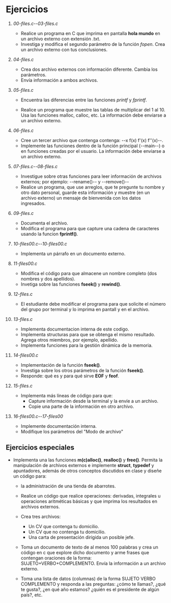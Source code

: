 # Ejercicios

1. *00-files.c*--*03-files.c* 
	- Realice un programa en C que imprima en 
	pantalla __hola mundo__ en un archivo externo
	con extensión .txt. 
	- Investiga y modifica el segundo parámetro de la función _fopen_. 
	Crea un archivo externo con tus conclusiones.
2. *04-files.c*
	- Crea dos archivo externos con información diferente. Cambia los parámetros.
	- Envía información a ambos archivos.
3. *05-files.c* 
	- Encuentra las diferencias entre las funciones _printf_ y _fprintf_.

	- Realice un programa que muestre las tablas de multiplicar del 1 al 10. 
	Usa las funciones malloc, calloc, etc. La información debe enviarse a un 
	archivo externo.

2. *06-files.c*
	- Cree un tercer archivo que contenga contenga: --x	f(x)	f'(x)	f''(x)--.
	- Implemente las funciones dentro de la función principal (--main--) o 
	en funciones creadas por el usuario. La información debe enviarse a un 
	archivo externo.


3. *07-files.c*--*08-files.c* 
	- Investigue sobre otras funciones para leer información de archivos externos; 
	por ejemplo: --rename()--  y --remove()--
	- Realice un programa, que use arreglos, que te pregunte tu 
	nombre y otro dato personal, guarde esta información y muestre 
	(en un archivo externo) un mensaje de bienvenida con los datos ingresados.

4. *09-files.c*
	- Documenta el archivo.
	- Modifica el programa para que capture una cadena de 
	caracteres usando la funcion __fprintf()__.

5. *10-files00.c*--*10-files00.c*
	- Implementa un párrafo en un documento externo.

6. *11-files00.c*
	- Modifica el código para que almacene un nombre completo (dos nombres y dos apellidos).
	- Invetiga sobre las funciones __fseek()__ y __rewind()__.

7. *12-files.c*
	- El estudiante debe modificar el programa para que solicite el 
	número del grupo por terminal y lo imprima en pantall y en el archivo.

8. *13-files.c*
	- Implementa documentacion interna de este codigo.
	- Implementa structuras para que se obtenga el mismo resultado. 
	Agrega otros miembros, por ejemplo, apellido.
	- Implementa funciones para la gestión dinámica de la memoria.
9. *14-files00.c*
	- Implementación de la función __fseek()__. 
	- Investiga sobre los otros parámetros de la función __fseek()__.
	- Responde: qué es y para qué sirve __EOF__ y __feof__.
10. *15-files.c*
	- Implementa más líneas de código para que:
		- Capture información desde la terminal y la envíe a un archivo.
		- Copie una parte de la información en otro archivo.
11. *16-files00.c*--*17-files00*

	- Implemente documentación interna.
	- Modifique los parámetros del "Modo de archivo"

## Ejercicios especiales
- Implementa una las funciones __m(c)alloc()__, __realloc()__ y __free()__. 
	Permita la manipulación de archivos externos e implemente __struct__, 
	__typedef__ y apuntadores, además de otros conceptos discutidos en clase 
	y diseñe un código para:

	- la administración de una tienda de abarrotes.

	- Realice un código que realice operaciones: 
	derivadas, integrales u operaciones aritméticas básicas y que imprima los 
	resultados en archivos externos.

	- Crea tres archivos:
		- Un CV que contenga tu domicilio.
		- Un CV que no contenga tu domicilio.
		- Una carta de presentación dirigida un posible jefe.

	- Toma un documento de texto de al menos 100 palabras y 
	crea un código en c que explore dicho documento y arme frases que 
	contengan oraciones de la forma: SUJETO+VERBO+COMPLEMENTO. Envía 
	la información a un archivo externo.

	- Toma una lista de datos (columnas) de la forma SUJETO VERBO COMPLEMENTO
	y responda a las preguntas: ¿cómo te llamas?, ¿qué te gusta?, ¿en qué año estamos?
	¿quién es el presidente de algún país?, etc.



<!---


--->

